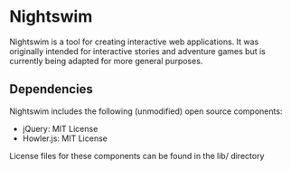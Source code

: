 # Nightswim

Nightswim is a tool for creating interactive web applications.
It was originally intended for interactive stories and adventure games
but is currently being adapted for more general purposes.

## Dependencies
Nightswim includes the following (unmodified) open source components:
- jQuery: MIT License
- Howler.js: MIT License

License files for these components can be found in the lib/ directory
